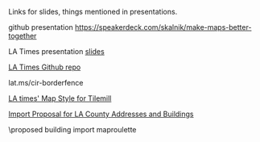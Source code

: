 
Links for slides, things mentioned in presentations. 

github presentation
https://speakerdeck.com/skalnik/make-maps-better-together

LA Times presentation
[slides](lat.ms/sotm2014)


[LA Times Github repo](github.com/datadesk)


lat.ms/cir-borderfence 


[LA times' Map Style for Tilemill](https://github.com/datadesk/osm-quiet-la)



[Import Proposal for LA County Addresses and Buildings](http://wiki.openstreetmap.org/wiki/Import/Catalogue/Los_Angeles_County_Buildings)

\proposed building import 
maproulette

